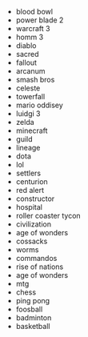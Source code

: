 * blood bowl
* power blade 2
* warcraft 3
* homm 3
* diablo
* sacred
* fallout
* arcanum
* smash bros
* celeste
* towerfall
* mario oddisey
* luidgi 3
* zelda
* minecraft
* guild
* lineage
* dota
* lol
* settlers
* centurion
* red alert
* constructor
* hospital
* roller coaster tycon
* civilization
* age of wonders
* cossacks
* worms
* commandos
* rise of nations
* age of wonders
* mtg
* chess
* ping pong
* foosball
* badminton
* basketball
